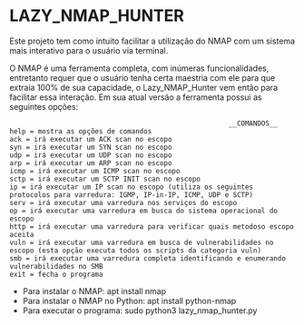 # LAZY_NMAP_HUNTER
Este projeto tem como intuito facilitar a utilização do NMAP com um sistema mais interativo para o usuário via terminal.

O NMAP é uma ferramenta completa, com inúmeras funcionalidades, entretanto requer que o usuário tenha certa maestria com
ele para que extraia 100% de sua capacidade, o Lazy_NMAP_Hunter vem então para facilitar essa interação. Em sua atual versão 
a ferramenta possui as seguintes opções:

       
                                                          __COMANDOS__                                                              
    help = mostra as opções de comandos                                                                                             
    ack = irá executar um ACK scan no escopo                                                                                        
    syn = irá executar um SYN scan no escopo                                                                                        
    udp = irá executar um UDP scan no escopo                                                                                        
    arp = irá executar um ARP scan no escopo                                                                                        
    icmp = irá executar um ICMP scan no escopo                                                                                      
    sctp = irá executar um SCTP INIT scan no escopo                                                                                 
    ip = irá executar um IP scan no escopo (utiliza os seguintes protocolos para varredura: IGMP, IP-in-IP, ICMP, UDP e SCTP)       
    serv = irá executar uma varredura nos serviços do escopo                                                                        
    op = irá executar uma varredura em busca do sistema operacional do escopo                                                       
    http = irá executar uma varredura para verificar quais metodoso escopo aceita                                                   
    vuln = irá executar uma varredura em busca de vulnerabilidades no escopo (esta opção executa todos os scripts da categoria vuln)
    smb = irá executar uma varredura completa identificando e enumerando vulnerabilidades no SMB                                    
    exit = fecha o programa

* Para instalar o NMAP: apt install nmap
* Para instalar o NMAP no Python: apt install python-nmap
* Para executar o programa: sudo python3 lazy_nmap_hunter.py

    
